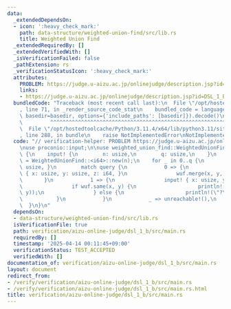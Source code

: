 ```yaml
---
data:
  _extendedDependsOn:
  - icon: ':heavy_check_mark:'
    path: data-structure/weighted-union-find/src/lib.rs
    title: Weighted Union Find
  _extendedRequiredBy: []
  _extendedVerifiedWith: []
  _isVerificationFailed: false
  _pathExtension: rs
  _verificationStatusIcon: ':heavy_check_mark:'
  attributes:
    PROBLEM: https://judge.u-aizu.ac.jp/onlinejudge/description.jsp?id=DSL_1_B
    links:
    - https://judge.u-aizu.ac.jp/onlinejudge/description.jsp?id=DSL_1_B
  bundledCode: "Traceback (most recent call last):\n  File \"/opt/hostedtoolcache/Python/3.11.4/x64/lib/python3.11/site-packages/onlinejudge_verify/documentation/build.py\"\
    , line 71, in _render_source_code_stat\n    bundled_code = language.bundle(stat.path,\
    \ basedir=basedir, options={'include_paths': [basedir]}).decode()\n          \
    \         ^^^^^^^^^^^^^^^^^^^^^^^^^^^^^^^^^^^^^^^^^^^^^^^^^^^^^^^^^^^^^^^^^^^^^^^^^^^^^^^^^\n\
    \  File \"/opt/hostedtoolcache/Python/3.11.4/x64/lib/python3.11/site-packages/onlinejudge_verify/languages/rust.py\"\
    , line 288, in bundle\n    raise NotImplementedError\nNotImplementedError\n"
  code: "// verification-helper: PROBLEM https://judge.u-aizu.ac.jp/onlinejudge/description.jsp?id=DSL_1_B\n\
    \nuse proconio::input;\n\nuse weighted_union_find::WeightedUnionFind;\n\nfn main()\
    \ {\n    input! {\n        n: usize,\n        q: usize,\n    }\n    let mut wuf\
    \ = WeightedUnionFind::<i64>::new(n);\n    for _ in 0..q {\n        input! { query:\
    \ usize, }\n        match query {\n            0 => {\n                input!\
    \ { x: usize, y: usize, z: i64, }\n                wuf.merge(x, y, z);\n     \
    \       }\n            1 => {\n                input! { x: usize, y: usize, }\n\
    \                if wuf.same(x, y) {\n                    println!(\"{}\", wuf.diff(x,\
    \ y));\n                } else {\n                    println!(\"?\");\n     \
    \           }\n            }\n            _ => unreachable!(),\n        }\n  \
    \  }\n}\n"
  dependsOn:
  - data-structure/weighted-union-find/src/lib.rs
  isVerificationFile: true
  path: verification/aizu-online-judge/dsl_1_b/src/main.rs
  requiredBy: []
  timestamp: '2025-04-14 00:11:45+09:00'
  verificationStatus: TEST_ACCEPTED
  verifiedWith: []
documentation_of: verification/aizu-online-judge/dsl_1_b/src/main.rs
layout: document
redirect_from:
- /verify/verification/aizu-online-judge/dsl_1_b/src/main.rs
- /verify/verification/aizu-online-judge/dsl_1_b/src/main.rs.html
title: verification/aizu-online-judge/dsl_1_b/src/main.rs
---
```

